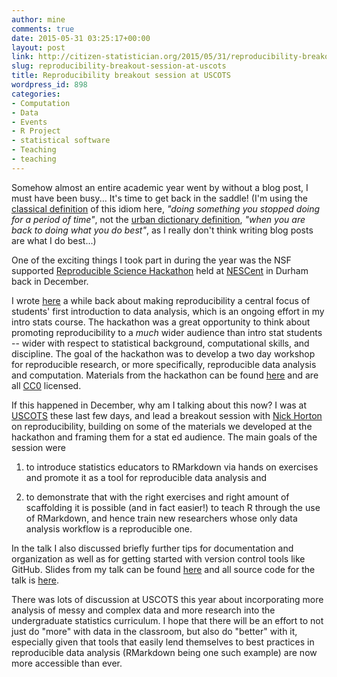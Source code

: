 ```yaml
---
author: mine
comments: true
date: 2015-05-31 03:25:17+00:00
layout: post
link: http://citizen-statistician.org/2015/05/31/reproducibility-breakout-session-at-uscots/
slug: reproducibility-breakout-session-at-uscots
title: Reproducibility breakout session at USCOTS
wordpress_id: 898
categories:
- Computation
- Data
- Events
- R Project
- statistical software
- Teaching
- teaching
---
```


Somehow almost an entire academic year went by without a blog post, I must have been busy... It's time to get back in the saddle! (I'm using the [classical definition](http://idioms.thefreedictionary.com/back+in+the+saddle) of this idiom here, _"doing something you stopped doing for a period of time"_, not the [urban dictionary definition](http://www.urbandictionary.com/define.php?term=Back+in+the+Saddle), _"when you are back to doing what you do best"_, as I really don't think writing blog posts are what I do best...)

One of the exciting things I took part in during the year was the NSF supported [Reproducible Science Hackathon](https://github.com/Reproducible-Science-Curriculum/Reproducible-Science-Hackathon-Dec-08-2014?files=1) held at [NESCent](http://www.nescent.org/) in Durham back in December.

I wrote [here](http://citizen-statistician.org/tag/reproducibility/) a while back about making reproducibility a central focus of students' first introduction to data analysis, which is an ongoing effort in my intro stats course. The hackathon was a great opportunity to think about promoting reproducibility to a _much_ wider audience than intro stat students -- wider with respect to statistical background, computational skills, and discipline. The goal of the hackathon was to develop a two day workshop for reproducible research, or more specifically, reproducible data analysis and computation. Materials from the hackathon can be found [here](https://github.com/Reproducible-Science-Curriculum) and are all [CC0](http://creativecommons.org/about/cc0) licensed.

If this happened in December, why am I talking about this now? I was at [USCOTS](https://www.causeweb.org/uscots/uscots15) these last few days, and lead a breakout session with [Nick Horton](https://www.amherst.edu/people/facstaff/nhorton) on reproducibility, building on some of the materials we developed at the hackathon and framing them for a stat ed audience. The main goals of the session were



	
  1. to introduce statistics educators to RMarkdown via hands on exercises and promote it as a tool for reproducible data analysis and

	
  2. to demonstrate that with the right exercises and right amount of scaffolding it is possible (and in fact easier!) to teach R through the use of RMarkdown, and hence train new researchers whose only data analysis workflow is a reproducible one.


In the talk I also discussed briefly further tips for documentation and organization as well as for getting started with version control tools like GitHub. Slides from my talk can be found [here](http://bit.ly/reproduce_uscots15_slides) and all source code for the talk is [here](http://bit.ly/reproduce_uscots15_git).

There was lots of discussion at USCOTS this year about incorporating more analysis of messy and complex data and more research into the undergraduate statistics curriculum. I hope that there will be an effort to not just do "more" with data in the classroom, but also do "better" with it, especially given that tools that easily lend themselves to best practices in reproducible data analysis (RMarkdown being one such example) are now more accessible than ever.
